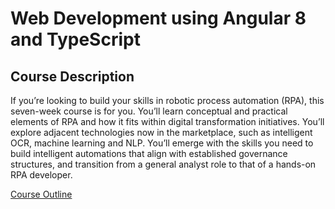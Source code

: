 # Web Development using Angular 8 and TypeScript

## Course Description
If you’re looking to build your skills in robotic process automation (RPA), this seven-week course is for you. You’ll learn conceptual and practical elements of RPA and how it fits within digital transformation initiatives. You’ll explore adjacent technologies now in the marketplace, such as intelligent OCR, machine learning and NLP. You’ll emerge with the skills you need to build intelligent automations that align with established governance structures, and transition from a general analyst role to that of a hands-on RPA developer.

[Course Outline](./outline.pdf)